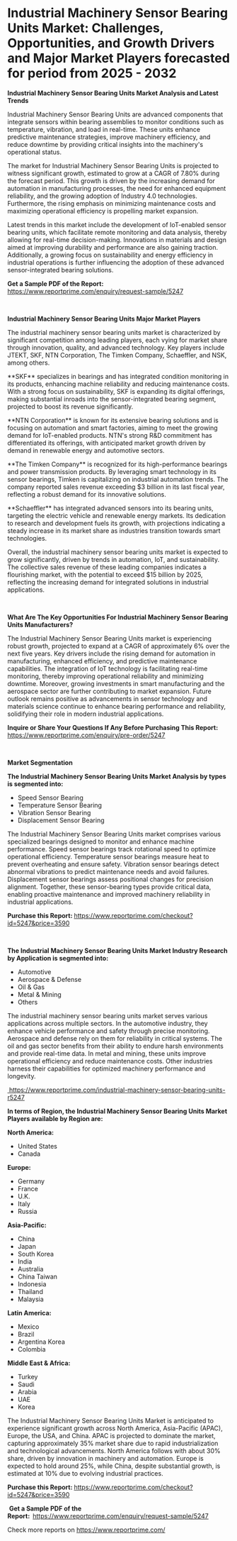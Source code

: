 <p><h1>Industrial Machinery Sensor Bearing Units Market: Challenges, Opportunities, and Growth Drivers and Major Market Players forecasted for period from 2025 - 2032</h1></p><p><strong>Industrial Machinery Sensor Bearing Units Market Analysis and Latest Trends</strong></p>
<p><p>Industrial Machinery Sensor Bearing Units are advanced components that integrate sensors within bearing assemblies to monitor conditions such as temperature, vibration, and load in real-time. These units enhance predictive maintenance strategies, improve machinery efficiency, and reduce downtime by providing critical insights into the machinery's operational status.</p><p>The market for Industrial Machinery Sensor Bearing Units is projected to witness significant growth, estimated to grow at a CAGR of 7.80% during the forecast period. This growth is driven by the increasing demand for automation in manufacturing processes, the need for enhanced equipment reliability, and the growing adoption of Industry 4.0 technologies. Furthermore, the rising emphasis on minimizing maintenance costs and maximizing operational efficiency is propelling market expansion.</p><p>Latest trends in this market include the development of IoT-enabled sensor bearing units, which facilitate remote monitoring and data analysis, thereby allowing for real-time decision-making. Innovations in materials and design aimed at improving durability and performance are also gaining traction. Additionally, a growing focus on sustainability and energy efficiency in industrial operations is further influencing the adoption of these advanced sensor-integrated bearing solutions.</p></p>
<p><strong>Get a Sample PDF of the Report:&nbsp;</strong> <a href="https://www.reportprime.com/enquiry/request-sample/5247?utm_campaign=2233&utm_medium=2&utm_source=Github&utm_content=ia&utm_term=19032025&utm_id=industrial-machinery-sensor-bearing-units">https://www.reportprime.com/enquiry/request-sample/5247</a></p>
<p>&nbsp;</p>
<p><strong>Industrial Machinery Sensor Bearing Units Major Market Players</strong></p>
<p><p>The industrial machinery sensor bearing units market is characterized by significant competition among leading players, each vying for market share through innovation, quality, and advanced technology. Key players include JTEKT, SKF, NTN Corporation, The Timken Company, Schaeffler, and NSK, among others.</p><p>**SKF** specializes in bearings and has integrated condition monitoring in its products, enhancing machine reliability and reducing maintenance costs. With a strong focus on sustainability, SKF is expanding its digital offerings, making substantial inroads into the sensor-integrated bearing segment, projected to boost its revenue significantly.</p><p>**NTN Corporation** is known for its extensive bearing solutions and is focusing on automation and smart factories, aiming to meet the growing demand for IoT-enabled products. NTN's strong R&D commitment has differentiated its offerings, with anticipated market growth driven by demand in renewable energy and automotive sectors.</p><p>**The Timken Company** is recognized for its high-performance bearings and power transmission products. By leveraging smart technology in its sensor bearings, Timken is capitalizing on industrial automation trends. The company reported sales revenue exceeding $3 billion in its last fiscal year, reflecting a robust demand for its innovative solutions.</p><p>**Schaeffler** has integrated advanced sensors into its bearing units, targeting the electric vehicle and renewable energy markets. Its dedication to research and development fuels its growth, with projections indicating a steady increase in its market share as industries transition towards smart technologies.</p><p>Overall, the industrial machinery sensor bearing units market is expected to grow significantly, driven by trends in automation, IoT, and sustainability. The collective sales revenue of these leading companies indicates a flourishing market, with the potential to exceed $15 billion by 2025, reflecting the increasing demand for integrated solutions in industrial applications.</p></p>
<p>&nbsp;</p>
<p><strong>What Are The Key Opportunities For Industrial Machinery Sensor Bearing Units Manufacturers?</strong></p>
<p><p>The Industrial Machinery Sensor Bearing Units market is experiencing robust growth, projected to expand at a CAGR of approximately 6% over the next five years. Key drivers include the rising demand for automation in manufacturing, enhanced efficiency, and predictive maintenance capabilities. The integration of IoT technology is facilitating real-time monitoring, thereby improving operational reliability and minimizing downtime. Moreover, growing investments in smart manufacturing and the aerospace sector are further contributing to market expansion. Future outlook remains positive as advancements in sensor technology and materials science continue to enhance bearing performance and reliability, solidifying their role in modern industrial applications.</p></p>
<p><strong>Inquire or Share Your Questions If Any Before Purchasing This Report:</strong> <a href="https://www.reportprime.com/enquiry/pre-order/5247?utm_campaign=2233&utm_medium=2&utm_source=Github&utm_content=ia&utm_term=19032025&utm_id=industrial-machinery-sensor-bearing-units">https://www.reportprime.com/enquiry/pre-order/5247</a></p>
<p>&nbsp;</p>
<p><strong>Market Segmentation</strong></p>
<p><strong>The Industrial Machinery Sensor Bearing Units Market Analysis by types is segmented into:</strong></p>
<p><ul><li>Speed Sensor Bearing</li><li>Temperature Sensor Bearing</li><li>Vibration Sensor Bearing</li><li>Displacement Sensor Bearing</li></ul></p>
<p><p>The Industrial Machinery Sensor Bearing Units market comprises various specialized bearings designed to monitor and enhance machine performance. Speed sensor bearings track rotational speed to optimize operational efficiency. Temperature sensor bearings measure heat to prevent overheating and ensure safety. Vibration sensor bearings detect abnormal vibrations to predict maintenance needs and avoid failures. Displacement sensor bearings assess positional changes for precision alignment. Together, these sensor-bearing types provide critical data, enabling proactive maintenance and improved machinery reliability in industrial applications.</p></p>
<p><strong>Purchase this Report:&nbsp;</strong><a href="https://www.reportprime.com/checkout?id=5247&price=3590&utm_campaign=2233&utm_medium=2&utm_source=Github&utm_content=ia&utm_term=19032025&utm_id=industrial-machinery-sensor-bearing-units">https://www.reportprime.com/checkout?id=5247&price=3590</a></p>
<p>&nbsp;</p>
<p><strong>The Industrial Machinery Sensor Bearing Units Market Industry Research by Application is segmented into:</strong></p>
<p><ul><li>Automotive</li><li>Aerospace & Defense</li><li>Oil & Gas</li><li>Metal & Mining</li><li>Others</li></ul></p>
<p><p>The industrial machinery sensor bearing units market serves various applications across multiple sectors. In the automotive industry, they enhance vehicle performance and safety through precise monitoring. Aerospace and defense rely on them for reliability in critical systems. The oil and gas sector benefits from their ability to endure harsh environments and provide real-time data. In metal and mining, these units improve operational efficiency and reduce maintenance costs. Other industries harness their capabilities for optimized machinery performance and longevity.</p></p>
<p><a href="https://www.reportprime.com/industrial-machinery-sensor-bearing-units-r5247?utm_campaign=2233&utm_medium=2&utm_source=Github&utm_content=ia&utm_term=19032025&utm_id=industrial-machinery-sensor-bearing-units">&nbsp;https://www.reportprime.com/industrial-machinery-sensor-bearing-units-r5247</a></p>
<p><strong>In terms of Region, the Industrial Machinery Sensor Bearing Units Market Players available by Region are:</strong></p>
<p>
    <p> <strong> North America: </strong>
        <ul>
            <li>United States</li>
            <li>Canada</li>
        </ul>
        </p> 
    <p> <strong> Europe: </strong>
        <ul>
            <li>Germany</li>
            <li>France</li>
            <li>U.K.</li>
            <li>Italy</li>
            <li>Russia</li>
        </ul>
        </p> 
    <p> <strong> Asia-Pacific: </strong>
        <ul>
            <li>China</li>
            <li>Japan</li>
            <li>South Korea</li>
            <li>India</li>
            <li>Australia</li>
            <li>China Taiwan</li>
            <li>Indonesia</li>
            <li>Thailand</li>
            <li>Malaysia</li>
        </ul>
        </p> 
    <p> <strong> Latin America: </strong>
        <ul>
            <li>Mexico</li>
            <li>Brazil</li>
            <li>Argentina Korea</li>
            <li>Colombia</li>
        </ul>
        </p> 
    <p> <strong> Middle East & Africa: </strong>
        <ul>
            <li>Turkey</li>
            <li>Saudi</li>
            <li>Arabia</li>
            <li>UAE</li>
            <li>Korea</li>
        </ul>
    </p>
    </p>
<p><p>The Industrial Machinery Sensor Bearing Units Market is anticipated to experience significant growth across North America, Asia-Pacific (APAC), Europe, the USA, and China. APAC is projected to dominate the market, capturing approximately 35% market share due to rapid industrialization and technological advancements. North America follows with about 30% share, driven by innovation in machinery and automation. Europe is expected to hold around 25%, while China, despite substantial growth, is estimated at 10% due to evolving industrial practices.</p></p>
<p><strong>Purchase this Report: </strong><a href="https://www.reportprime.com/checkout?id=5247&price=3590&utm_campaign=2233&utm_medium=2&utm_source=Github&utm_content=ia&utm_term=19032025&utm_id=industrial-machinery-sensor-bearing-units">https://www.reportprime.com/checkout?id=5247&price=3590</a></p>
<p>&nbsp;<strong>Get a Sample PDF of the Report:&nbsp;&nbsp;</strong><a href="https://www.reportprime.com/enquiry/request-sample/5247?utm_campaign=2233&utm_medium=2&utm_source=Github&utm_content=ia&utm_term=19032025&utm_id=industrial-machinery-sensor-bearing-units">https://www.reportprime.com/enquiry/request-sample/5247</a></p>
<p><strong></strong></p>
<p>Check more reports on <a href="https://www.reportprime.com/?utm_campaign=2233&utm_medium=2&utm_source=Github&utm_content=ia&utm_term=19032025&utm_id=industrial-machinery-sensor-bearing-units">https://www.reportprime.com/</a></p>